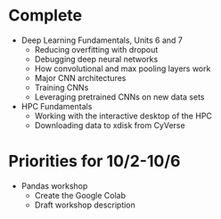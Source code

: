 # Complete
- Deep Learning Fundamentals, Units 6 and 7
  - Reducing overfitting with dropout
  - Debugging deep neural networks
  - How convolutional and max pooling layers work
  - Major CNN architectures
  - Training CNNs
  - Leveraging pretrained CNNs on new data sets
- HPC Fundamentals
  - Working with the interactive desktop of the HPC
  - Downloading data to xdisk from CyVerse

# Priorities for 10/2-10/6
- Pandas workshop
  - Create the Google Colab
  - Draft workshop description
